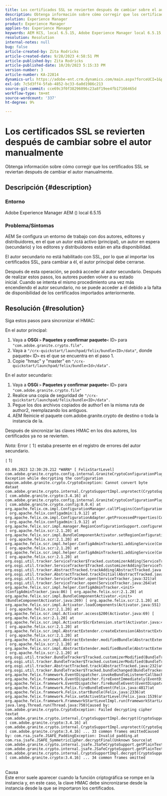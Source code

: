 ```yaml
---
title: Los certificados SSL se revierten después de cambiar sobre el autor manualmente
description: Obtenga información sobre cómo corregir que los certificados SSL se reviertan después de cambiar el autor manualmente.
solution: Experience Manager
product: Experience Manager
applies-to: Experience Manager
keywords: AEM KCS, local 6.5.15, Adobe Experience Manager local 6.5.15, certificados SSL, revertir, crear, cambiar, manualmente
resolution: Resolution
internal-notes: null
bug: false
article-created-by: Zita Rodricks
article-created-date: 9/28/2023 4:58:51 PM
article-published-by: Zita Rodricks
article-published-date: 10/20/2023 5:15:33 PM
version-number: 3
article-number: KA-22814
dynamics-url: https://adobe-ent.crm.dynamics.com/main.aspx?forceUCI=1&pagetype=entityrecord&etn=knowledgearticle&id=78335a48-205e-ee11-be6f-6045bd006268
exl-id: 7c5d3ff4-5fab-4852-bc33-6a0d1986c213
source-git-commit: cce69c3f0f38296096c23a8f19ee4fb17166465d
workflow-type: tm+mt
source-wordcount: '337'
ht-degree: 9%

---
```


# Los certificados SSL se revierten después de cambiar sobre el autor manualmente


Obtenga información sobre cómo corregir que los certificados SSL se reviertan después de cambiar el autor manualmente.

## Descripción {#description}


### Entorno

Adobe Experience Manager AEM () local 6.5.15

### Problema/Síntomas

AEM Se configura un entorno de trabajo con dos autores, editores y distribuidores, en el que un autor está activo (principal), un autor en espera (secundario) y los editores y distribuidores están en alta disponibilidad.

El autor secundario no está habilitado con SSL, por lo que al importar los certificados SSL, para cambiar a él, el autor principal debe cerrarse.

Después de esta operación, se podrá acceder al autor secundario. Después de realizar estos pasos, los autores pueden volver a su estado inicial. Cuando se intenta el mismo procedimiento una vez más encendiendo el autor secundario, no se puede acceder a él debido a la falta de disponibilidad de los certificados importados anteriormente.










## Resolución {#resolution}


Siga estos pasos para sincronizar el HMAC:

En el autor principal:

1. Vaya a <b>OSGi </b>`>`  <b>Paquetes y confirmar paquete</b>`<` ID`>`  para `"com.adobe.granite.crypto.file".`
2. Vaya a `"/crx-quickstart/launchpad/felix/bundle<ID>/data"`, donde paquete`<` ID`>`  es el que se encuentra en el paso 1.
3. Copie &quot;hmac&quot; y &quot;master&quot; en `"/crx-quickstart/launchpad/felix/bundle<Id>/data".`


En el autor secundario:

1. Vaya a <b>OSGi </b>`>`  <b>Paquetes y confirmar paquete</b>`<` ID`>`  para `"com.adobe.granite.crypto.file"`
2. Realice una copia de seguridad de `"/crx-quickstart/launchpad/felix/bundle<ID>/data".`
3. Pegue los dos archivos copiados de author1 en la misma ruta de author2, reemplazando los antiguos.
4. AEM Reinicie el paquete com.adobe.granite.crypto de destino o toda la instancia de la.


Después de sincronizar las claves HMAC en los dos autores, los certificados ya no se revierten.

*Nota:*
Error `[` 1`]`  estaba presente en el registro de errores del autor secundario.

`[` 1`]`




```
03.09.2023 12:30:29.212 *WARN* [ FelixStartLevel]  com.adobe.granite.crypto.config.internal.GraniteCryptoConfigurationPlugin Exception while decrypting the configuration mapcom.adobe.granite.crypto.CryptoException: Cannot convert byte dataat com.adobe.granite.crypto.internal.CryptoSupportImpl.unprotect(CryptoSupportImpl.java:130) [ com.adobe.granite.crypto:3.4.16] at com.adobe.granite.crypto.config.internal.GraniteCryptoConfigurationPlugin.modifyConfiguration(GraniteCryptoConfigurationPlugin.java:57) [ com.adobe.granite.crypto.config:0.0.4] at org.apache.felix.cm.impl.ConfigurationManager.callPlugins(ConfigurationManager.java:912) [ org.apache.felix.configadmin:1.9.12] at org.apache.felix.cm.impl.ConfigurationAdapter.getProcessedProperties(ConfigurationAdapter.java:292) [ org.apache.felix.configadmin:1.9.12] at org.apache.felix.scr.impl.manager.RegionConfigurationSupport.configureComponentHolder(RegionConfigurationSupport.java:228) [ org.apache.felix.scr:2.1.20] at org.apache.felix.scr.impl.BundleComponentActivator.setRegionConfigurationSupport(BundleComponentActivator.java:785) [ org.apache.felix.scr:2.1.20] at org.apache.felix.scr.impl.helper.ConfigAdminTracker$1.addingService(ConfigAdminTracker.java:69) [ org.apache.felix.scr:2.1.20] at org.apache.felix.scr.impl.helper.ConfigAdminTracker$1.addingService(ConfigAdminTracker.java:41) [ org.apache.felix.scr:2.1.20] at org.osgi.util.tracker.ServiceTracker$Tracked.customizerAdding(ServiceTracker.java:943)at org.osgi.util.tracker.ServiceTracker$Tracked.customizerAdding(ServiceTracker.java:871)at org.osgi.util.tracker.AbstractTracked.trackAdding(AbstractTracked.java:256)at org.osgi.util.tracker.AbstractTracked.trackInitial(AbstractTracked.java:183)at org.osgi.util.tracker.ServiceTracker.open(ServiceTracker.java:321)at org.osgi.util.tracker.ServiceTracker.open(ServiceTracker.java:264)at org.apache.felix.scr.impl.helper.ConfigAdminTracker.<init>(ConfigAdminTracker.java:86) [ org.apache.felix.scr:2.1.20] at org.apache.felix.scr.impl.BundleComponentActivator.<init>(BundleComponentActivator.java:269) [ org.apache.felix.scr:2.1.20] at org.apache.felix.scr.impl.Activator.loadComponents(Activator.java:551) [ org.apache.felix.scr:2.1.20] at org.apache.felix.scr.impl.Activator.access$200(Activator.java:69) [ org.apache.felix.scr:2.1.20] at org.apache.felix.scr.impl.Activator$ScrExtension.start(Activator.java:424) [ org.apache.felix.scr:2.1.20] at org.apache.felix.scr.impl.AbstractExtender.createExtension(AbstractExtender.java:196) [ org.apache.felix.scr:2.1.20] at org.apache.felix.scr.impl.AbstractExtender.modifiedBundle(AbstractExtender.java:169) [ org.apache.felix.scr:2.1.20] at org.apache.felix.scr.impl.AbstractExtender.modifiedBundle(AbstractExtender.java:49) [ org.apache.felix.scr:2.1.20] at org.osgi.util.tracker.BundleTracker$Tracked.customizerModified(BundleTracker.java:488)at org.osgi.util.tracker.BundleTracker$Tracked.customizerModified(BundleTracker.java:420)at org.osgi.util.tracker.AbstractTracked.track(AbstractTracked.java:232)at org.osgi.util.tracker.BundleTracker$Tracked.bundleChanged(BundleTracker.java:450)at org.apache.felix.framework.EventDispatcher.invokeBundleListenerCallback(EventDispatcher.java:915)at org.apache.felix.framework.EventDispatcher.fireEventImmediately(EventDispatcher.java:834)at org.apache.felix.framework.EventDispatcher.fireBundleEvent(EventDispatcher.java:516)at org.apache.felix.framework.Felix.fireBundleEvent(Felix.java:4817)at org.apache.felix.framework.Felix.startBundle(Felix.java:2336)at org.apache.felix.framework.Felix.setActiveStartLevel(Felix.java:1539)at org.apache.felix.framework.FrameworkStartLevelImpl.run(FrameworkStartLevelImpl.java:308)at java.lang.Thread.run(Thread.java:750)Caused by: com.adobe.granite.crypto.CryptoException: Failed decrypting cipher textat com.adobe.granite.crypto.internal.CryptoSupportImpl.decrypt(CryptoSupportImpl.java:66) [ com.adobe.granite.crypto:3.4.16] at com.adobe.granite.crypto.internal.CryptoSupportImpl.unprotect(CryptoSupportImpl.java:127) [ com.adobe.granite.crypto:3.4.16] ... 33 common frames omittedCaused by: com.rsa.jsafe.JSAFE_PaddingException: Invalid padding.at com.rsa.jsafe.JSAFE_SymmetricCipher.decryptFinal(Unknown Source)at com.adobe.granite.crypto.internal.jsafe.JSafeCryptoSupport.getPlainText(JSafeCryptoSupport.java:267)at com.adobe.granite.crypto.internal.jsafe.JSafeCryptoSupport.getPlainText(JSafeCryptoSupport.java:249)at com.adobe.granite.crypto.internal.CryptoSupportImpl.decrypt(CryptoSupportImpl.java:64) [ com.adobe.granite.crypto:3.4.16] ... 34 common frames omitted
```



<br>Causa<br>
Este error suele aparecer cuando la función criptográfica se rompe en la instancia y, en este caso, la clave HMAC debe sincronizarse desde la instancia desde la que se importaron los certificados.
